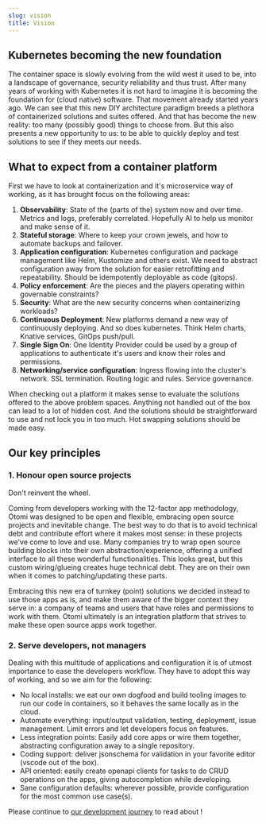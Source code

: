 ```yaml
---
slug: vision
title: Vision
---
```


## Kubernetes becoming the new foundation

The container space is slowly evolving from the wild west it used to be, into a landscape of governance, security reliability and thus trust. After many years of working with Kubernetes it is not hard to imagine it is becoming the foundation for (cloud native) software. That movement already started years ago. We can see that this new DIY architecture paradigm breeds a plethora of containerized solutions and suites offered. And that has become the new reality: too many (possibly good) things to choose from. But this also presents a new opportunity to us: to be able to quickly deploy and test solutions to see if they meets our needs.

## What to expect from a container platform

First we have to look at containerization and it's microservice way of working, as it has brought focus on the following areas:

1. **Observability**: State of the (parts of the) system now and over time. Metrics and logs, preferably correlated. Hopefully AI to help us monitor and make sense of it.
2. **Stateful storage**: Where to keep your crown jewels, and how to automate backups and failover.
3. **Application configuration**: Kubernetes configuration and package management like Helm, Kustomize and others exist. We need to abstract configuration away from the solution for easier retrofitting and repeatability. Should be idempotently deployable as code (gitops).
4. **Policy enforcement**: Are the pieces and the players operating within governable constraints?
5. **Security**: What are the new security concerns when containerizing workloads?
6. **Continuous Deployment**: New platforms demand a new way of continuously deploying. And so does kubernetes. Think Helm charts, Knative services, GitOps push/pull.
7. **Single Sign On**: One Identity Provider could be used by a group of applications to authenticate it's users and know their roles and permissions.
8. **Networking/service configuration**: Ingress flowing into the cluster's network. SSL termination. Routing logic and rules. Service governance.

When checking out a platform it makes sense to evaluate the solutions offered to the above problem spaces. Anything not handled out of the box can lead to a lot of hidden cost. And the solutions should be straightforward to use and not lock you in too much. Hot swapping solutions should be made easy.

## Our key principles

### 1. Honour open source projects

Don't reinvent the wheel.

Coming from developers working with the 12-factor app methodology, Otomi was designed to be open and flexible, embracing open source projects and inevitable change. The best way to do that is to avoid technical debt and contribute effort where it makes most sense: in these projects we've come to love and use. Many companies try to wrap open source building blocks into their own abstraction/experience, offering a unified interface to all these wonderful functionalities. This looks great, but this custom wiring/glueing creates huge technical debt. They are on their own when it comes to patching/updating these parts.

Embracing this new era of turnkey (point) solutions we decided instead to use those apps as is, and make them aware of the bigger context they serve in: a company of teams and users that have roles and permissions to work with them. Otomi ultimately is an integration platform that strives to make these open source apps work together.

### 2. Serve developers, not managers

Dealing with this multitude of applications and configuration it is of utmost importance to ease the developers workflow. They have to adopt this way of working, and so we aim for the following:

- No local installs: we eat our own dogfood and build tooling images to run our code in containers, so it behaves the same locally as in the cloud.
- Automate everything: input/output validation, testing, deployment, issue management. Limit errors and let developers focus on features.
- Less integration points: Easily add core apps or wire them together, abstracting configuration away to a single repository.
- Coding support: deliver jsonschema for validation in your favorite editor (vscode out of the box).
- API oriented: easily create openapi clients for tasks to do CRUD operations on the apps, giving autocompletion while developing.
- Sane configuration defaults: wherever possible, provide configuration for the most common use case(s).

Please continue to [our development journey](development-journey) to read about !
